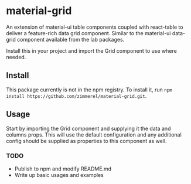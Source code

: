 # material-grid

An extension of material-ui table components coupled with react-table to deliver a feature-rich data grid component. 
Similar to the material-ui data-grid component available from the lab packages. 

Install this in your project and import the Grid component to use where needed.

## Install
This package currently is not in the npm registry. To install it, run `npm install https://github.com/zimmerel/material-grid.git`.

## Usage
Start by importing the Grid component and supplying it the data and columns props. 
This will use the default configuration and any additional config should be supplied as properties to this component as well.

### TODO
- Publish to npm and modify README.md
- Write up basic usages and examples
